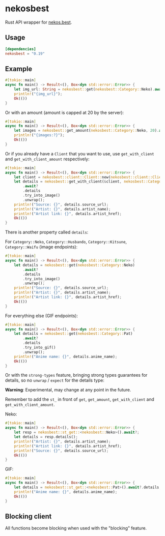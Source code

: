 # nekosbest

Rust API wrapper for [nekos.best](https://nekos.best/).

## Usage

```toml
[dependencies]
nekosbest = "0.19"
```

## Example

```rust ,no_run
#[tokio::main]
async fn main() -> Result<(), Box<dyn std::error::Error>> {
    let img_url: String = nekosbest::get(nekosbest::Category::Neko).await?.url;
    println!("{img_url}");
    Ok(())
}
```

Or with an amount (amount is capped at 20 by the server):

```rust ,no_run
#[tokio::main]
async fn main() -> Result<(), Box<dyn std::error::Error>> {
    let images = nekosbest::get_amount(nekosbest::Category::Neko, 20).await?.0;
    println!("{images:?}");
    Ok(())
}
```

Or if you already have a `Client` that you want to use,
use `get_with_client` and `get_with_client_amount` respectively:

```rust ,no_run
#[tokio::main]
async fn main() -> Result<(), Box<dyn std::error::Error>> {
    let client = nekosbest::client::Client::new(nekosbest::client::ClientConfig::default());
    let details = nekosbest::get_with_client(&client, nekosbest::Category::Neko)
        .await?
        .details
        .try_into_image()
        .unwrap();
    println!("Source: {}", details.source_url);
    println!("Artist: {}", details.artist_name);
    println!("Artist link: {}", details.artist_href);
    Ok(())
}
```

There is another property called `details`:

For `Category::Neko`, `Category::Husbando`, `Category::Kitsune`, `Category::Waifu` (image endpoints):

```rust ,no_run
#[tokio::main]
async fn main() -> Result<(), Box<dyn std::error::Error>> {
    let details = nekosbest::get(nekosbest::Category::Neko)
        .await?
        .details
        .try_into_image()
        .unwrap();
    println!("Source: {}", details.source_url);
    println!("Artist: {}", details.artist_name);
    println!("Artist link: {}", details.artist_href);
    Ok(())
}
```

For everything else (GIF endpoints):

```rust ,no_run
#[tokio::main]
async fn main() -> Result<(), Box<dyn std::error::Error>> {
    let details = nekosbest::get(nekosbest::Category::Pat)
        .await?
        .details
        .try_into_gif()
        .unwrap();
    println!("Anime name: {}", details.anime_name);
    Ok(())
}
```

Or with the `strong-types` feature, bringing strong types guarantees for details, so no `unwrap` / `expect` for the details type:

**Warning**: Experimental, may change at any point in the future.

Remember to add the `st_` in front of `get`, `get_amount`, `get_with_client` and `get_with_client_amount`.

Neko:

```rust ,no_run
#[tokio::main]
async fn main() -> Result<(), Box<dyn std::error::Error>> {
    let resp = nekosbest::st_get::<nekosbest::Neko>().await?;
    let details = resp.details();
    println!("Artist: {}", details.artist_name);
    println!("Artist link: {}", details.artist_href);
    println!("Source: {}", details.source_url);
    Ok(())
}
```

GIF:

```rust ,no_run
#[tokio::main]
async fn main() -> Result<(), Box<dyn std::error::Error>> {
    let details = nekosbest::st_get::<nekosbest::Pat>().await?.details;
    println!("Anime name: {}", details.anime_name);
    Ok(())
}
```

## Blocking client

All functions become blocking when used with the "blocking" feature.
